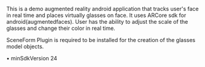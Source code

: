 This is a demo augmented reality android application that tracks user's face in real time and places virtually glasses on face. It uses ARCore sdk for android(augmentedfaces). User has the ability to adjust the scale of the glasses and change their color in real time.

SceneForm Plugin is required to be installed for the creation of the glasses model objects.

• minSdkVersion 24

